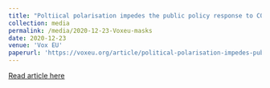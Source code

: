 ```yaml
---
title: "Poltiical polarisation impedes the public policy response to COVID-19"
collection: media
permalink: /media/2020-12-23-Voxeu-masks
date: 2020-12-23
venue: 'Vox EU'
paperurl: 'https://voxeu.org/article/political-polarisation-impedes-public-policy-response-covid-19'
---
```


<a href='https://voxeu.org/article/political-polarisation-impedes-public-policy-response-covid-19'>Read article here</a>
